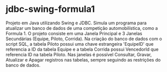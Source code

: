 # jdbc-swing-formula1

Projeto em Java utilizando Swing e JDBC.
Simula um programa para atualizar um banco de dados de uma competição automobilística, como a Formula 1.
O projeto consiste em uma Janela Principal e 3 Janelas Secundárias (Equipe, Piloto, Corrida).
Na criação do banco de dados com o script SQL, a tabela Piloto possui uma chave estrangeira 'EquipeID' que referencia a ID da tabela Equipe e a tabela Corrida possui VencedorId que referencia ID na tabela Piloto.
Nas janelas é possível Consultar, Gravar, Atualizar e Apagar registros nas tabelas, sempre seguindo as restrições do banco de dados.
